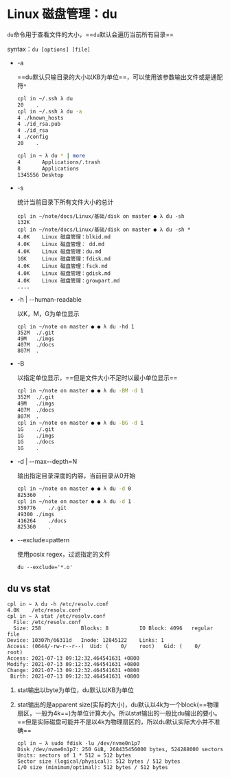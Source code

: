 # Linux 磁盘管理：du

`du`命令用于查看文件的大小，==`du`默认会遍历当前所有目录==

syntax：`du [options] [file]`

- -a

  ==du默认只输目录的大小以KB为单位==，可以使用该参数输出文件或是通配符`*`

  ```bash
  cpl in ~/.ssh λ du 
  20	.
  cpl in ~/.ssh λ du -a
  4	./known_hosts
  4	./id_rsa.pub
  4	./id_rsa
  4	./config
  20	.
  
  cpl in ~ λ du * | more
  4       Applications/.trash
  8       Applications
  1345556 Desktop
  ```

- -s

  统计当前目录下所有文件大小的总计

  ```
  cpl in ~/note/docs/Linux/基础/disk on master ● λ du -sh
  132K
  cpl in ~/note/docs/Linux/基础/disk on master ● λ du -sh *
  4.0K    Linux 磁盘管理：blkid.md
  4.0K    Linux 磁盘管理： dd.md
  4.0K    Linux 磁盘管理：du.md
  16K     Linux 磁盘管理：fdisk.md
  4.0K    Linux 磁盘管理：fsck.md
  4.0K    Linux 磁盘管理：gdisk.md
  4.0K    Linux 磁盘管理：growpart.md
  ....
  ```

- -h | --human-readable

  以K，M，G为单位显示

  ```
  cpl in ~/note on master ● ● λ du -hd 1
  352M	./.git
  49M	./imgs
  407M	./docs
  807M	.
  ```

- -B

  以指定单位显示，==但是文件大小不足时以最小单位显示==

  ```bash
  cpl in ~/note on master ● ● λ du -BM -d 1
  352M	./.git
  49M	./imgs
  407M	./docs
  807M	.
  cpl in ~/note on master ● ● λ du -BG -d 1
  1G	./.git
  1G	./imgs
  1G	./docs
  1G	.
  ```

- -d | --max--depth=N

  输出指定目录深度的内容，当前目录从0开始

  ```bash
  cpl in ~/note on master ● ● λ du -d 0
  825360	.
  cpl in ~/note on master ● ● λ du -d 1
  359776	./.git
  49300	./imgs
  416264	./docs
  825360	.
  ```

- --exclude=pattern

  使用posix regex，过滤指定的文件

  ```
  du --exclude='*.o'
  ```

## du vs stat

```
cpl in ~ λ du -h /etc/resolv.conf
4.0K    /etc/resolv.conf
cpl in ~ λ stat /etc/resolv.conf
  File: /etc/resolv.conf
  Size: 258             Blocks: 8          IO Block: 4096   regular file
Device: 10307h/66311d   Inode: 12845122    Links: 1
Access: (0644/-rw-r--r--)  Uid: (    0/    root)   Gid: (    0/    root)
Access: 2021-07-13 09:12:32.464541631 +0800
Modify: 2021-07-13 09:12:32.464541631 +0800
Change: 2021-07-13 09:12:32.464541631 +0800
 Birth: 2021-07-13 09:12:32.464541631 +0800
```

1. stat输出以byte为单位，du默认以KB为单位

2. stat输出的是apparent size(实际的大小)，du默认以4k为一个block(==物理扇区，一般为4k==)为单位计算大小。所以stat输出的一般比du输出的要小。==但是实际磁盘可能并不是以4k为物理扇区的，所以du默认实际大小并不准确==

   ```
   cpl in ~ λ sudo fdisk -lu /dev/nvme0n1p7
   Disk /dev/nvme0n1p7: 250 GiB, 268435456000 bytes, 524288000 sectors
   Units: sectors of 1 * 512 = 512 bytes
   Sector size (logical/physical): 512 bytes / 512 bytes
   I/O size (minimum/optimal): 512 bytes / 512 bytes
   ```

   

